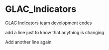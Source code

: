 # GLAC_Indicators
GLAC Indicators team development codes

add a line just to know that anything is changing

Add another line again